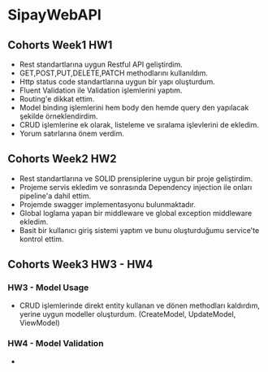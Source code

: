 # SipayWebAPI #

## Cohorts Week1 HW1 ##

- Rest standartlarına uygun Restful API geliştirdim.
- GET,POST,PUT,DELETE,PATCH methodlarını kullanıldım.
- Http status code standartlarına uygun bir yapı oluşturdum.
- Fluent Validation ile Validation işlemlerini yaptım.
- Routing'e dikkat ettim.
- Model binding işlemlerini hem body den hemde query den yapılacak şekilde örneklendirdim.
- CRUD işlemlerine ek olarak, listeleme ve sıralama işlevlerini de ekledim.
- Yorum satırlarına önem verdim.

## Cohorts Week2 HW2 ##

- Rest standartlarına ve SOLID prensiplerine uygun bir proje geliştirdim.
- Projeme servis ekledim ve sonrasında Dependency injection ile onları pipeline'a dahil ettim.
- Projemde swagger implementasyonu bulunmaktadır.
- Global loglama yapan bir middleware ve global exception middleware ekledim.
- Basit bir kullanıcı giriş sistemi yaptım ve bunu oluşturduğumu service'te kontrol ettim.

## Cohorts Week3 HW3 - HW4 ##

### HW3 - Model Usage ###

- CRUD işlemlerinde direkt entity kullanan ve dönen methodları kaldırdım, yerine uygun modeller oluşturdum. (CreateModel, UpdateModel, ViewModel)

### HW4 - Model Validation ###

- 
